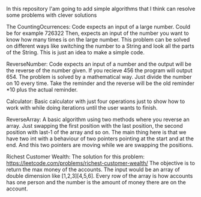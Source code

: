In this repository I'am going to add simple algorithms that I think can resolve some problems with clever solutions

The CountingOcurrences:
Code expects an input of a large number. Could be for example 726322
Then, expects an input of the number you want to know how many times is on the large number. 
This problem can be solved on different ways like switching the number to a String and look all the parts of the String. This is just an idea to make a simple code. 

ReverseNumber:
Code expects an input of a number and the output will be the reverse of the number given. If you recieve 456 the program will output 654. The problem is solved by a mathematical way. Just divide the number on 10 every time. Take the reminder and the reverse will be the old reminder *10 plus the actual reminder. 

Calculator:
Basic calculator with just four operations just to show how to work with while doing iterations until the user wants to finish.

ReverseArray:
A basic algorithm using two methods where you reverse an array. Just swapping the first position with the last position, the second position with last-1 of the array and so on. The main thing here is that we have two int with a behaviour of two pointers pointing at the start and at the end. And this two pointers are moving while we are swapping the positions. 

Richest Customer Wealth:
The solution for this problem: https://leetcode.com/problems/richest-customer-wealth/
The objective is to return the max money of the accounts. The input would be an array of double dimension like [1,2,3][4,5,6].
Every row of the array is how accounts has one person and the number is the amount of money there are on the account. 